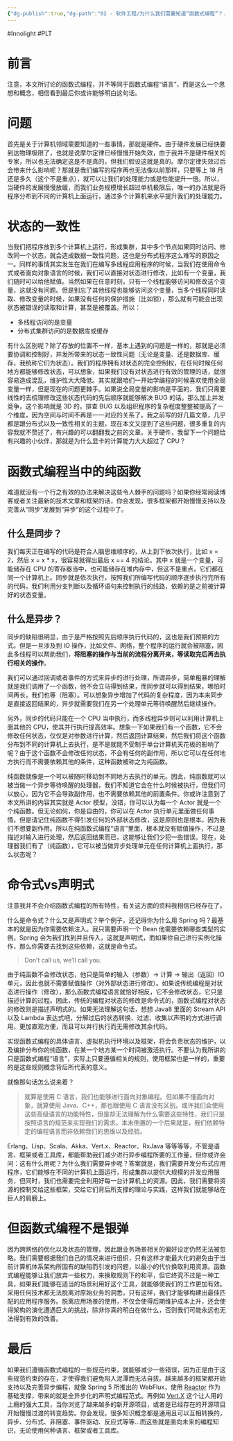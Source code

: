 ```yaml
---
{"dg-publish":true,"dg-path":"02 - 软件工程/为什么我们需要知道“函数式编程”？.md","permalink":"/02 - 软件工程/为什么我们需要知道“函数式编程”？/","created":"2025-02-25T10:21:58.908+08:00","updated":"2025-02-25T10:46:55.145+08:00"}
---
```


#Innolight #PLT

# 前言

注意，本文所讨论的函数式编程，并不等同于函数式编程“语言”，而是这么一个思想和概念，相信看到最后你或许能够明白这句话。

# 问题

首先是关于计算机领域需要知道的一些事情，那就是硬件。由于硬件发展已经快要到达物理极限了，也就是说摩尔定律已经慢慢开始失效，由于我并不是硬件相关的专家，所以也无法确定这是不是真的，但我们假设这就是真的。摩尔定律失效过后会带来什么影响呢？那就是我们编写的程序再也无法像以前那样，只要等上 18 月还是多久（这个不是重点），就可以让我们的处理能力或是性能提升一倍。所以，当硬件的发展慢慢放缓，而我们业务规模增长超过单机极限后，唯一的办法就是将程序分布到不同的计算机上面运行，通过多个计算机来水平提升我们的处理能力。

# 状态的一致性

当我们把程序放到多个计算机上运行，形成集群，其中多个节点如果同时访问、修改同一个状态，就会造成数据一致性问题，这也是分布式程序这么难写的原因之一。同样的事情其实发生在我们在编写多线程应用程序的时候，当我们在使用命令式或者面向对象语言的时候，我们可以直接对状态进行修改，比如有一个变量，我们随时可以给他赋值。当然如果在任意时刻，只有一个线程能够访问和修改这个变量，这就没有问题。但是别忘了其他线程也能够访问这个变量，当多个线程同时读取、修改变量的时候，如果没有任何的保护措施（比如锁），那么就有可能会出现状态被错误的读取和计算，甚至是被覆盖。所以：

- 多线程访问的是变量
- 分布式集群访问的是数据库或缓存

有什么区别呢？除了存放的位置不一样，基本上遇到的问题是一样的，那就是必须要协调和控制好，并发所带来的状态一致性问题（无论是变量、还是数据库、缓存，我统称它们为状态）。我们的程序拥有对状态的完全控制权，在任何时候任何地方都能够修改状态，可以想象，如果我们没有对状态进行有效的管理的话，就很容易造成混乱，维护性大大降低。其实就跟咱们一开始学编程的时候喜欢使用全局变量一样，但是现在的问题更棘手。如果说全局变量的影响是平面的，我们只需要线性的去梳理修改这些状态代码的先后顺序就能够解决 BUG 的话。那么加上并发竞争，这个影响就是 3D 的，排查 BUG 以及组织程序的复杂程度整整被提高了一个维度，因为空间与时间不再是一一对应的关系了。我之前写的好几篇文章，几乎都是跟分布式以及一致性相关的主题，现在本文又提到了这些问题，很多重复的内容我就不赘述了，有兴趣的可以翻翻我之前的文章。关于硬件，我留下一个问题给有兴趣的小伙伴，那就是为什么显卡的计算能力大大超过了 CPU？

# 函数式编程当中的纯函数

难道就没有一个行之有效的办法来解决这些令人棘手的问题吗？如果你经常阅读博客或者关注最新的技术文章和框架的话，你会发现，很多框架都开始慢慢支持以及完善从“同步”发展到“异步”的这个过程中了。

## 什么是同步？

我们每天正在编写的代码是符合人脑思维顺序的，从上到下依次执行，比如 x = 2，然后 x = x * x，很容易就得出最后 x == 4 的结论。其中 x 就是一个变量，可能储存在 CPU 的寄存器当中，也可能储存在堆内存中，但这不是重点，它们都在同一个计算机上。同步就是依次执行，按照我们所编写代码的顺序逐步执行完所有的代码，我们利用分支判断以及循环语句来控制执行的线路，依赖的是之前被计算好的状态变量。

## 什么是异步？

同步的缺陷很明显，由于是严格按照先后顺序执行代码的，这也是我们预期的方式。但是一旦涉及到 IO 操作，比如文件、网络，整个程序的运行就会被阻塞，因此多线程可以帮助我们，**将阻塞的操作与当前的流程分离开来，等读取完后再去执行相关的操作**。

我们可以通过回调或者事件的方式来异步的进行处理，所谓异步，简单粗暴的理解就是我们调用了一个函数，他不会立马得到结果，而同步就可以得到结果，哪怕时间再长，我们也等（阻塞）。可以想象异步增加了代码的复杂程度，因为本来同步是直接返回结果的，异步就需要我们在另一个处理单元等待唤醒然后继续操作。

另外，同步的代码只能在一个 CPU 当中执行，而多线程异步则可以利用计算机上面其他的 CPU，使其并行执行提高效率。想象一下如果我们有一个函数，它不会修改任何状态，仅仅是对参数进行计算，然后返回计算结果，然后我们将这个函数分布到不同的计算机上去执行，是不是就能不受制于单台计算机天花板的影响了呢？由于这个函数不会修改任何状态，不会有任何的副作用，所以它可以在任何地方执行而不需要依赖其他的条件，这种函数被称之为纯函数。

纯函数就像是一个可以被随时移动到不同地方去执行的单元。因此，纯函数就可以被当做一个异步等待唤醒的处理器，我们不知道它会在什么时候被执行，但我们可以放心，因为它不会导致副作用，也不需要依赖其他的前置条件。你或许注意到了本文所讲的内容其实就是 Actor 模型，没错，你可以认为每一个 Actor 就是一个个纯函数。但无论如何，你是自由的，你可以在 Actor 执行单元里面做任何事情，但是请记住纯函数不得引发任何的外部状态修改，这是原则也是根本，因为我们不想要副作用。所以在纯函数式编程“语言”里面，根本就没有赋值操作，不过是描述对输入进行处理，然后返回结果而已，这能够让我们少犯一些错误。现在，处理器我们有了（纯函数），它可以被当做异步处理单元在任何计算机上面执行，那么状态呢？

# 命令式vs声明式

注意我并不会介绍函数式编程的所有特性，有关这方面的资料我相信已经存在了。

什么是命令式？什么又是声明式？举个例子，还记得你为什么用 Spring 吗？最基本的就是因为你需要依赖注入。我只需要声明一个 Bean 他需要依赖哪些类型的实例，Spring 会为我们找到并且传入，这就是声明式，而如果你自己进行实例化操作，那么你需要去找到这些依赖，这就是命令式。

> Don’t call us, we’ll call you.

由于纯函数不会修改状态，他只是简单的输入（参数）-> 计算 -> 输出（返回）IO 单元，因此也就不需要赋值操作（对外部状态进行修改）。如果说传统编程是对状态进行操作（修改），那么函数式编程语言就恰好相反，它不会修改状态，它只是描述计算的过程。因此，传统的编程对状态的修改是命令式的，函数式编程对状态的修改则是描述声明式的。如果无法理解这句话，想想 Java8 里面的 Stream API 以及 Lambda 表达式吧，分解过后的状态转换、过滤、收集以声明的方式进行调用，更加直观方便，而且可以并行执行而无需修改其余代码。

实现函数式编程的具体语言、虚拟机执行环境以及框架，将会负责状态的维护，以及编排分布你的纯函数，在某一个地方某一个时间被激活执行。不要认为我所讲的只是函数式编程“语言”，实际上只要遵循相关的规则，使用框架也是一样的，重要的是这些规则概念背后所代表的意义。

就像那句话怎么说来着？

> 就算是使用 C 语言，我们也能够进行面向对象编程。但如果不懂面向对象，就算使用 Java、C++，那也跟使用 C 语言没有区别。或许我们会使用这些高级语言的功能特性，但是却无法理解为什么需要这些特性，我们只是按照语言的规范来实现我们的需求。本末倒置的一个后果就是，我们依赖特定的编程语言而非依赖我们的思维以及经验。

Erlang、Lisp、Scala、Akka、Vert.x、Reactor、RxJava 等等等等，不管是语言、框架或者工具库，都能帮助我们减少进行异步编程所要的工作量，但你或许会问：这有什么用呢？为什么我们需要异步呢？答案就是，我们需要开发分布式应用程序，它们能够在不同的计算机上面运行，形成集群以提供大规模的并发应用服务，但同时，我们也需要完全利用好每一台计算机上的资源。因此，我们需要将资源的控制交给这些框架，交给它们背后所支撑的理论与实践，这样我们就能够站在巨人的肩膀上。

# 但函数式编程不是银弹

因为跨网络的优化以及状态的管理，因此跟业务场景相关的偏好设定仍然无法被忽略。我们需要根据我们自己的情况来进行组织，只有这样才能最大化的避免由于当前计算机体系架构所固有的缺陷而引发的问题，以最小的代价换取利用资源。函数式编程能够让我们放弃一些权力，来换取规则下的和平，但它终究不过是一种工具，如果我们能够在适当的场景利用好这个工具，就能够使我们的工作更加有效。采用任何技术都无法脱离对原始业务的洞悉，只有这样，我们才能够构建出最佳匹配的应用程序服务。脱离应用场景的使用，不仅会使得后期维护成本上升，还会使得架构的演化遭遇巨大的挑战，除非你真的明白在做什么，否则我们可能永远也无法得到有效的改善。

# 最后

如果我们遵循函数式编程的一些规范约束，就能够减少一些错误，因为正是由于这些规范约束的存在，才使得我们避免陷入泥潭而无法自拔。越来越多的框架都开始支持以及完善异步编程，就像 Spring 5 所推出的 WebFlux，使用 [Reactor](https://projectreactor.io) 作为基础支撑，带来的就是全异步化的声明式编程范式。再例如 [Vert.X](https://vertx.io) 这个让人用的上瘾的强大工具，当你浏览了越来越多的新开源项目，或者是已经存在的开源项目开始慢慢过渡的转变趋势。你会发现，很多知识概念都是通用且可以互相转换的，异步、分布式、非阻塞、事件驱动、反应式等等…而这些就是面向未来的编程知识，无论使用何种语言、框架或者工具库。
